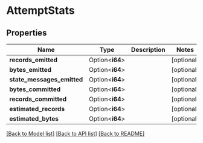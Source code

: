 # AttemptStats

## Properties

Name | Type | Description | Notes
------------ | ------------- | ------------- | -------------
**records_emitted** | Option<**i64**> |  | [optional]
**bytes_emitted** | Option<**i64**> |  | [optional]
**state_messages_emitted** | Option<**i64**> |  | [optional]
**bytes_committed** | Option<**i64**> |  | [optional]
**records_committed** | Option<**i64**> |  | [optional]
**estimated_records** | Option<**i64**> |  | [optional]
**estimated_bytes** | Option<**i64**> |  | [optional]

[[Back to Model list]](../README.md#documentation-for-models) [[Back to API list]](../README.md#documentation-for-api-endpoints) [[Back to README]](../README.md)


